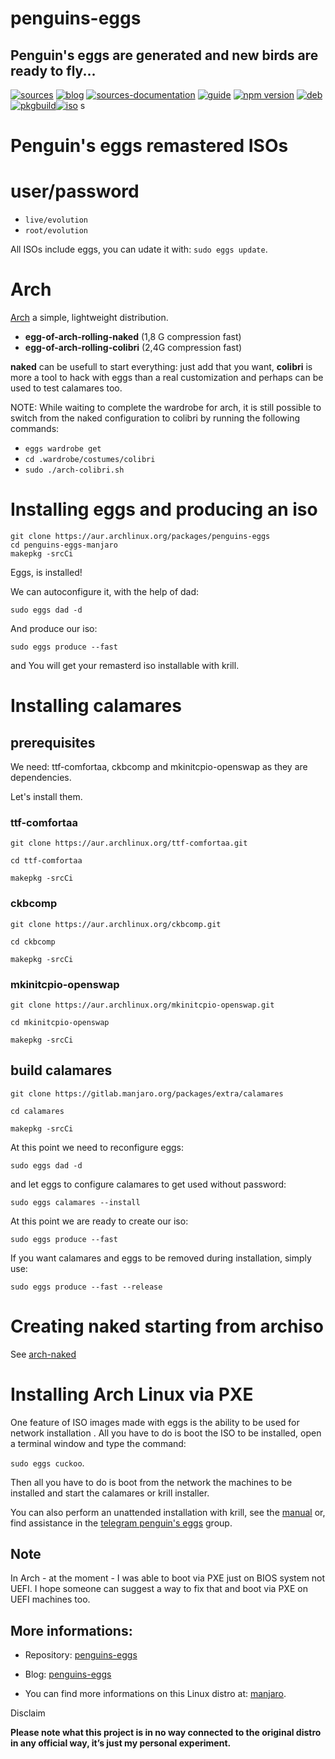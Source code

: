 penguins-eggs
=============

## Penguin&#39;s eggs are generated and new birds are ready to fly...
[![sources](https://img.shields.io/badge/github-sources-cyan)](https://github.com/pieroproietti/penguins-eggs)
[![blog](https://img.shields.io/badge/blog-penguin's%20eggs-cyan)](https://penguins-eggs.net)
[![sources-documentation](https://img.shields.io/badge/sources-documentation-blue)](https://penguins-eggs.net/sources-documentation/index.html)
[![guide](https://img.shields.io/badge/guide-penguin's%20eggs-cyan)](https://penguins-eggs.net/book/)
[![npm version](https://img.shields.io/npm/v/penguins-eggs.svg)](https://npmjs.org/package/penguins-eggs)
[![deb](https://img.shields.io/badge/deb-packages-blue)](https://sourceforge.net/projects/penguins-eggs/files/DEBS)
[![pkgbuild](https://img.shields.io/badge/pkgbuild-packages-blue)](https://sourceforge.net/projects/penguins-eggs/files/PKGBUILD)[![iso](https://img.shields.io/badge/iso-images-cyan)](https://sourceforge.net/projects/penguins-eggs/files/ISOS)
s
# Penguin's eggs remastered ISOs

# user/password
* ```live/evolution```
* ```root/evolution```

All ISOs include eggs, you can udate it with: ```sudo eggs update```.

# Arch

[Arch](https://archlinux.org/) a simple, lightweight distribution.

* **egg-of-arch-rolling-naked** (1,8 G compression fast)
* **egg-of-arch-rolling-colibri** (2,4G compression fast)

**naked** can be usefull to start everything: just add that you want, **colibri** is more a tool to hack with eggs than a real customization and perhaps can be used to test calamares too. 

NOTE: While waiting to complete the wardrobe for arch, it is still possible to switch from the naked configuration to colibri by running the following commands:

* ```eggs wardrobe get```
* ```cd .wardrobe/costumes/colibri```
* ```sudo ./arch-colibri.sh```

# Installing eggs and producing an iso 

```
git clone https://aur.archlinux.org/packages/penguins-eggs
cd penguins-eggs-manjaro
makepkg -srcCi
```

Eggs, is installed!

We can autoconfigure it, with the help of dad:

```
sudo eggs dad -d
```

And produce our iso:

```
sudo eggs produce --fast
```

and You will get your remasterd iso installable with krill.

# Installing calamares

## prerequisites
We need: ttf-comfortaa, ckbcomp and mkinitcpio-openswap as they are dependencies.

Let's install them.

### ttf-comfortaa
```
git clone https://aur.archlinux.org/ttf-comfortaa.git

cd ttf-comfortaa

makepkg -srcCi
```

### ckbcomp
```
git clone https://aur.archlinux.org/ckbcomp.git

cd ckbcomp

makepkg -srcCi
```

### mkinitcpio-openswap

```
git clone https://aur.archlinux.org/mkinitcpio-openswap.git

cd mkinitcpio-openswap

makepkg -srcCi
```

## build calamares
```
git clone https://gitlab.manjaro.org/packages/extra/calamares

cd calamares

makepkg -srcCi
```

At this point we need to reconfigure eggs:

```
sudo eggs dad -d
```

and let eggs to configure calamares to get used without password:

```
sudo eggs calamares --install
```

At this point we are ready to create our iso:

```
sudo eggs produce --fast
```

If you want calamares and eggs to be removed during installation, simply use:

```
sudo eggs produce --fast --release
```

# Creating naked starting from archiso
See [arch-naked](https://penguins--eggs-net.translate.goog/book/arch-naked?_x_tr_sl=auto&_x_tr_tl=en&_x_tr_hl=en)


# Installing Arch Linux via PXE

One feature of ISO images made with eggs is the ability to be used for network installation . All you have to do is boot the ISO to be installed, open a terminal window and type the command: 

```sudo eggs cuckoo```.

Then all you have to do is boot from the network the machines to be installed and start the calamares or krill installer.

You can also perform an unattended installation with krill, see the [manual](https://penguins-eggs.net/book/) or, find assistance in the [telegram penguin's eggs](https://t.me/penguins_eggs) group.

## Note
In Arch - at the moment - I was able to boot via PXE just on BIOS system not UEFI. I hope someone can suggest a way to fix that and boot via PXE on UEFI machines too.


## More informations:

* Repository: [penguins-eggs](https://github.com/pieroproietti/penguins-eggs)
* Blog: [penguins-eggs](https://penguins-eggs.net)

* You can find more informations on this Linux distro at: [manjaro](https://manjaro.org/).


Disclaim

__Please note what this project is in no way connected to the original distro in any official way, it’s just my personal experiment.__
